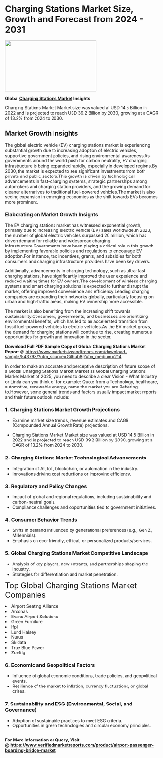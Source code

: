 <H1>Charging Stations Market Size, Growth and Forecast from 2024 - 2031</H1><img class="aligncenter size-medium wp-image-584254" src="https://thirdeyenews.in/wp-content/uploads/2024/09/Global-Market-Research-300x168.jpeg" alt="" width="300" height="168" /><p><strong>Global&nbsp;<a href="https://www.marketsizeandtrends.com/download-sample/543798/?utm_source=Github8j?utm_medium=214">Charging Stations Market</a> Insights</strong></p><p>Charging Stations Market Market size was valued at USD 14.5 Billion in 2022 and is projected to reach USD 39.2 Billion by 2030, growing at a CAGR of 13.2% from 2024 to 2030.</p><p><h2>Market Growth Insights</h2> <p>The global electric vehicle (EV) charging stations market is experiencing substantial growth due to increasing adoption of electric vehicles, supportive government policies, and rising environmental awareness.As governments around the world push for carbon neutrality, EV charging infrastructure is being expanded rapidly, especially in developed regions.By 2030, the market is expected to see significant investments from both private and public sectors.This growth is driven by technological advancements in fast-charging systems, strategic partnerships among automakers and charging station providers, and the growing demand for cleaner alternatives to traditional fuel-powered vehicles.The market is also seeing expansion in emerging economies as the shift towards EVs becomes more prominent.</p> <h3>Elaborating on Market Growth Insights</h3> <p>The EV charging stations market has witnessed exponential growth, primarily due to increasing electric vehicle (EV) sales worldwide.In 2023, the number of global electric vehicles surpassed 20 million, which has driven demand for reliable and widespread charging infrastructure.Governments have been playing a critical role in this growth by implementing favorable policies and regulations to encourage EV adoption.For instance, tax incentives, grants, and subsidies for both consumers and charging infrastructure providers have been key drivers.</p> <p>Additionally, advancements in charging technology, such as ultra-fast charging stations, have significantly improved the user experience and reduced waiting times for EV owners.The development of wireless charging systems and smart charging solutions is expected to further disrupt the market, offering improved convenience and efficiency.Leading charging companies are expanding their networks globally, particularly focusing on urban and high-traffic areas, making EV ownership more accessible.</p> <p>The market is also benefiting from the increasing shift towards sustainability.Consumers, governments, and businesses are prioritizing environmental benefits, which has led to an accelerated transition from fossil fuel-powered vehicles to electric vehicles.As the EV market grows, the demand for charging stations will continue to rise, creating numerous opportunities for growth and innovation in the sector.</p> <p><span class=""><strong>Download Full PDF Sample Copy of Global Charging Stations Market Report</strong> @ <a href="https://www.marketsizeandtrends.com/download-sample/543798/?utm_source=Github8j?utm_medium=214" target="_blank">https://www.marketsizeandtrends.com/download-sample/543798/?utm_source=Github8j?utm_medium=214</a></span></p><p>In order to make an accurate and perceptive description of future scope of a Global&nbsp;Charging Stations Market Market as Global&nbsp;Charging Stations Market Market of 2025, you need to describe a clear Vision &ndash; What Industry or Linda can you think of for example: Quote from a Technology, healthcare, automotive, renewable energy, name the market you are Reffering to.However, some general trends and factors usually impact market reports and their future outlook include:</p><h3>1.&nbsp;<strong>Charging Stations Market Growth Projections</strong></h3><ul><li>Examine market size trends, revenue estimates and CAGR (Compounded Annual Growth Rate) projections.</li><li><p>Charging Stations Market Market size was valued at USD 14.5 Billion in 2022 and is projected to reach USD 39.2 Billion by 2030, growing at a CAGR of 13.2% from 2024 to 2030.</p></li></ul><h3>2.&nbsp;<strong>Charging Stations Market Technological Advancements</strong></h3><ul><li>Integration of AI, IoT, blockchain, or automation in the industry.</li><li>Innovations driving cost reductions or improving efficiency.</li></ul><h3>3.&nbsp;<strong>Regulatory and Policy Changes</strong></h3><ul><li>Impact of global and regional regulations, including sustainability and carbon-neutral goals.</li><li>Compliance challenges and opportunities tied to government initiatives.</li></ul><h3>4.&nbsp;<strong>Consumer Behavior Trends</strong></h3><ul><li>Shifts in demand influenced by generational preferences (e.g., Gen Z, Millennials).</li><li>Emphasis on eco-friendly, ethical, or personalized products/services.</li></ul><h3>5.&nbsp;<strong>Global Charging Stations Market Competitive Landscape</strong></h3><ul><li>Analysis of key players, new entrants, and partnerships shaping the industry.</li><li>Strategies for differentiation and market penetration.</li></ul><p data-pm-slice="1 1 []"><span style="color: inherit; font-family: inherit; font-size: 25px;">Top Global Charging Stations Market Companies</span></p><div class="" data-test-id=""><p><li>Airport Seating Alliance</li><li> Arconas</li><li> Evans Airport Solutions</li><li> Green Furniture</li><li> Ifpl</li><li> Lund Halsey</li><li> Nurus</li><li> Skidata</li><li> True Blue Power</li><li> Zoeftig</li></p></div><h3>6.&nbsp;<strong>Economic and Geopolitical Factors</strong></h3><ul><li>Influence of global economic conditions, trade policies, and geopolitical events.</li><li>Resilience of the market to inflation, currency fluctuations, or global crises.</li></ul><h3>7.&nbsp;<strong>Sustainability and ESG (Environmental, Social, and Governance)</strong></h3><ul><li>Adoption of sustainable practices to meet ESG criteria.</li><li>Opportunities in green technologies and circular economy principles.</li></ul><h2><strong style="font-size: 14px;">For More Information or Query, Visit @&nbsp;</strong><a style="background-color: #ffffff; font-size: 14px;" href="https://www.marketsizeandtrends.com/report/charging-stations-market/" target="_blank">https://www.verifiedmarketreports.com/product/airport-passenger-boarding-bridge-market</a></h2>